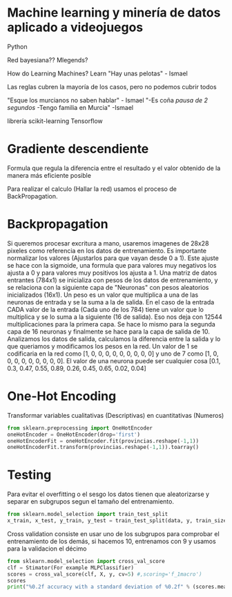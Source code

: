 # Machine learning y minería de datos aplicado a videojuegos
Python

Red bayesiana??
Mlegends?

How do Learning Machines? Learn
"Hay unas pelotas" - Ismael

Las reglas cubren la mayoría de los casos, pero no podemos cubrir todos

"Esque los murcianos no saben hablar" - Ismael
"-Es coña 
*pausa de 2 segundos* 
-Tengo familia en Murcia" -Ismael

librería scikit-learning
Tensorflow

# Gradiente descendiente
Formula que regula la diferencia entre el resultado y el valor obtenido de la manera más eficiente posible

Para realizar el calculo (Hallar la red) usamos el proceso de BackPropagation.

# Backpropagation
Si queremos procesar excritura a mano, usaremos imagenes de 28x28 pixeles como referencia en los datos de entrenamiento. Es importante normalizar los valores (Ajustarlos para que vayan desde 0 a 1).
Este ajuste se hace con la sigmoide, una formula que para valores muy negativos los ajusta a 0 y para valores muy positivos los ajusta a 1.
Una matriz de datos entrantes (784x1) se inicializa con pesos de los datos de entrenamiento, y se relaciona con la siguiente capa de "Neuronas" con pesos aleatorios inicializados (16x1).
Un peso es un valor que multiplica a una de las neuronas de entrada y se la suma a la de salida.
En el caso de la entrada CADA valor de la entrada (Cada uno de los 784) tiene un valor que lo multiplica y se lo suma a la siguiente (16 de salida).
Eso nos deja con 12544 multiplicaciones para la primera capa.
Se hace lo mismo para la segunda capa de 16 neuronas y finalmente se hace para la capa de salida de 10.
Analizamos los datos de salida, calculamos la diferencia entre la salida y lo que queriamos y modificamos los pesos en la red.
Un valor de 1 se codificaria en la red como [1, 0, 0, 0, 0, 0, 0, 0, 0, 0] y uno de 7 como [1, 0, 0, 0, 0, 0, 0, 0, 0, 0].
El valor de una neurona puede ser cualquier cosa [0.1, 0.3, 0.47, 0.55, 0.89, 0.26, 0.45, 0.65, 0.02, 0.04]

# One-Hot Encoding
Transformar variables cualitativas (Descriptivas) en cuantitativas (Numeros)

```python
from sklearn.preprocessing import OneHotEncoder
oneHotEncoder = OneHotEncoder(drop='first')
oneHotEncoderFit = oneHotEncoder.fit(provincias.reshape(-1,1))
oneHotEncoderFit.transform(provincias.reshape(-1,1)).toarray()
```

# Testing
Para evitar el overfitting o el sesgo los datos tienen que aleatorizarse y separar en subgrupos segun el tamaño del entrenamiento.

```python
from sklearn.model_selection import train_test_split
x_train, x_test, y_train, y_test = train_test_split(data, y, train_size = 0.8, random_state = 1234)
```

Cross validation consiste en usar uno de los subgrupos para comprobar el entrenamiento de los demás, si hacemos 10, entrenamos con 9 y usamos para la validacion el décimo
```python
from sklearn.model_selection import cross_val_score
clf = Stimator(For example MLPClassifier)
scores = cross_val_score(clf, X, y, cv=5) #,scoring='f_1macro')
scores
print("%0.2f accuracy with a standard deviation of %0.2f" % (scores.mean(), scores.std()))
```